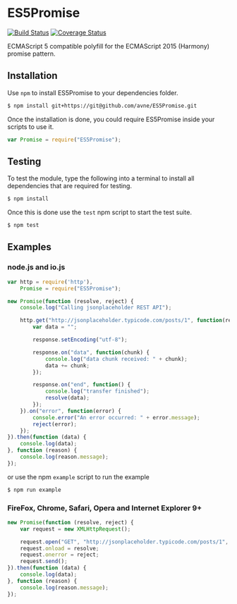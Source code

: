 
ES5Promise
==========
[![Build Status](https://travis-ci.org/avne/ES5Promise.svg?branch=master)](http://travis-ci.org/avne/ES5Promise)
[![Coverage Status](https://coveralls.io/repos/avne/ES5Promise/badge.svg?branch=master&service=github)](https://coveralls.io/github/avne/ES5Promise?branch=master)

ECMAScript 5 compatible polyfill for the ECMAScript 2015 (Harmony) promise pattern.

Installation
------------
Use `npm` to install ES5Promise to your dependencies folder.
```bash
$ npm install git+https://git@github.com/avne/ES5Promise.git
```
Once the installation is done, you could require ES5Promise inside your scripts to use it. 
```js
var Promise = require("ES5Promise");
```

Testing
-------
To test the module, type the following into a terminal to install all dependencies that are required for testing.
```bash
$ npm install
```
Once this is done use the `test` npm script to start the test suite.
```bash
$ npm test
```

Examples
--------

### node.js and io.js
```js
var http = require('http'),
    Promise = require("ES5Promise");

new Promise(function (resolve, reject) {
    console.log("Calling jsonplaceholder REST API");

    http.get("http://jsonplaceholder.typicode.com/posts/1", function(response) {
        var data = "";

        response.setEncoding("utf-8");

        response.on("data", function(chunk) {
            console.log("data chunk received: " + chunk);
            data += chunk;
        });

        response.on("end", function() {
            console.log("transfer finished");
            resolve(data);
        });
    }).on("error", function(error) {
        console.error("An error occurred: " + error.message);
        reject(error);
    });
}).then(function (data) {
    console.log(data);
}, function (reason) {
    console.log(reason.message);
});
```
or use the npm `example` script to run the example
```bash
$ npm run example
```

### FireFox, Chrome, Safari, Opera and Internet Explorer 9+
```js
new Promise(function (resolve, reject) {
    var request = new XMLHttpRequest();

    request.open("GET", "http://jsonplaceholder.typicode.com/posts/1", true);
    request.onload = resolve;
    request.onerror = reject;
    request.send();
}).then(function (data) {
    console.log(data);
}, function (reason) {
    console.log(reason.message);
});
```
